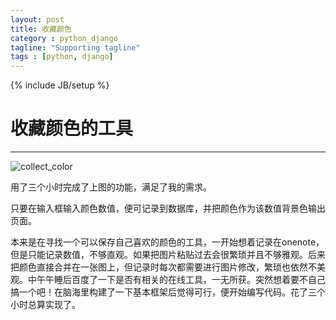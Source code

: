 ```yaml
---
layout: post
title: 收藏颜色
category : python_django
tagline: "Supporting tagline"
tags : [python, django]
---
```

{% include JB/setup %}
# 收藏颜色的工具
---
![collect_color](http://wu-chao.github.io/image/collect_color.jpg)


用了三个小时完成了上图的功能，满足了我的需求。

只要在输入框输入颜色数值，便可记录到数据库，并把颜色作为该数值背景色输出页面。

<!--break-->

本来是在寻找一个可以保存自己喜欢的颜色的工具，一开始想着记录在onenote，但是只能记录数值，不够直观。如果把图片粘贴过去会很繁琐并且不够雅观。后来把颜色直接合并在一张图上，但记录时每次都需要进行图片修改，繁琐也依然不美观。中午午睡后百度了一下是否有相关的在线工具，一无所获。突然想着要不自己搞一个吧！在脑海里构建了一下基本框架后觉得可行，便开始编写代码。花了三个小时总算实现了。

